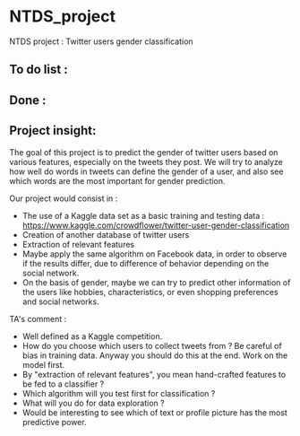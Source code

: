 # NTDS_project
NTDS project : Twitter users gender classification

To do list : 
-


Done : 
-

Project insight:
-

The goal  of this project is to predict the gender of twitter users based on various features, especially on the tweets they post. We will try to analyze how well do words in tweets can define the gender of a user, and also see which words are the most important for gender prediction.  

Our project would consist in : 
- The use of a Kaggle data set as a basic training and testing data : 
https://www.kaggle.com/crowdflower/twitter-user-gender-classification
- Creation of another database of twitter users
- Extraction of relevant features
- Maybe apply the same algorithm on Facebook data, in order to observe if the results differ, due to difference of behavior depending on the social network.
- On the basis of gender, maybe we can try to predict other information of the users like hobbies, characteristics, or even shopping preferences and social networks.

TA's comment : 
- Well defined as a Kaggle competition.
- How do you choose which users to collect tweets from ? Be careful of bias in training data. Anyway you should do this at the end. Work on the model first.
- By "extraction of relevant features", you mean hand-crafted features to be fed to a classifier ?
- Which algorithm will you test first for classification ?
- What will you do for data exploration ?
- Would be interesting to see which of text or profile picture has the most predictive power.


